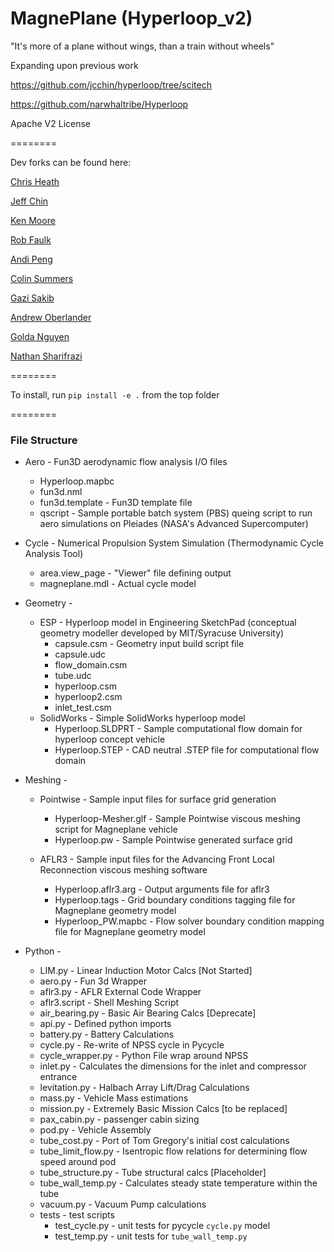 # MagnePlane (Hyperloop_v2)

"It's more of a plane without wings, than a train without wheels"

Expanding upon previous work

https://github.com/jcchin/hyperloop/tree/scitech

https://github.com/narwhaltribe/Hyperloop

Apache V2 License

========

Dev forks can be found here:

[Chris Heath](https://github.com/cmheath/MagnePlane)

[Jeff Chin](https://github.com/jcchin/MagnePlane)

[Ken Moore](https://github.com/Kenneth-T-Moore/MagnePlane)

[Rob Faulk](https://github.com/robfalck/MagnePlane)

[Andi Peng](https://github.com/andipeng/MagnePlane)

[Colin Summers](https://github.com/colinxs/MagnePlane)

[Gazi Sakib](https://github.com/gssakib/MagnePlane)

[Andrew Oberlander](https://github.com/andrewoberlander/MagnePlane)

[Golda Nguyen](https://github.com/goldanguyen/MagnePlane)

[Nathan Sharifrazi](https://github.com/nathansharifrazi/MagnePlane.git)

========

To install, run `pip install -e .` from the top folder

========

### File Structure

* Aero - Fun3D aerodynamic flow analysis I/O files
  * Hyperloop.mapbc
  * fun3d.nml
  * fun3d.template - Fun3D template file 
  * qscript - Sample portable batch system (PBS) queing script to run aero simulations on Pleiades (NASA's Advanced Supercomputer)

* Cycle - Numerical Propulsion System Simulation (Thermodynamic Cycle Analysis Tool)
  * area.view_page - "Viewer" file defining output
  * magneplane.mdl - Actual cycle model

* Geometry -
  * ESP - Hyperloop model in Engineering SketchPad (conceptual geometry modeller developed by MIT/Syracuse University)
    * capsule.csm - Geometry input build script file
    * capsule.udc
    * flow_domain.csm
    * tube.udc
    * hyperloop.csm
    * hyperloop2.csm
    * inlet_test.csm
  * SolidWorks - Simple SolidWorks hyperloop model
    * Hyperloop.SLDPRT - Sample computational flow domain for hyperloop concept vehicle
    * Hyperloop.STEP - CAD neutral .STEP file for computational flow domain

* Meshing - 
  * Pointwise - Sample input files for surface grid generation
    * Hyperloop-Mesher.glf - Sample Pointwise viscous meshing script for Magneplane vehicle
    * Hyperloop.pw - Sample Pointwise generated surface grid
  
  * AFLR3 - Sample input files for the Advancing Front Local Reconnection viscous meshing software
    * Hyperloop.aflr3.arg - Output arguments file for aflr3
    * Hyperloop.tags - Grid boundary conditions tagging file for Magneplane geometry model
    * Hyperloop_PW.mapbc - Flow solver boundary condition mapping file for Magneplane geometry model

* Python - 
  * LIM.py - Linear Induction Motor Calcs [Not Started]
  * aero.py - Fun 3d Wrapper
  * aflr3.py - AFLR External Code Wrapper
  * aflr3.script - Shell Meshing Script
  * air_bearing.py - Basic Air Bearing Calcs [Deprecate]
  * api.py - Defined python imports
  * battery.py - Battery Calculations
  * cycle.py - Re-write of NPSS cycle in Pycycle
  * cycle_wrapper.py - Python File wrap around NPSS
  * inlet.py - Calculates the dimensions for the inlet and compressor entrance
  * levitation.py - Halbach Array Lift/Drag Calculations
  * mass.py - Vehicle Mass estimations
  * mission.py - Extremely Basic Mission Calcs [to be replaced]
  * pax_cabin.py - passenger cabin sizing
  * pod.py - Vehicle Assembly
  * tube_cost.py - Port of Tom Gregory's initial cost calculations
  * tube_limit_flow.py - Isentropic flow relations for determining flow speed around pod
  * tube_structure.py - Tube structural calcs [Placeholder]
  * tube_wall_temp.py - Calculates steady state temperature within the tube
  * vacuum.py - Vacuum Pump calculations
  * tests - test scripts
    * test_cycle.py - unit tests for pycycle `cycle.py` model
    * test_temp.py - unit tests for `tube_wall_temp.py`
